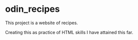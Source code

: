 # odin_recipes

This project is a website of recipes.

Creating this as practice of HTML skills I have attained this far.
